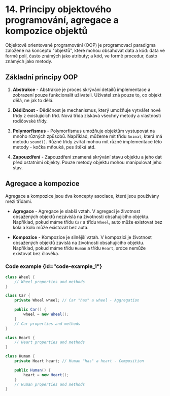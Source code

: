 # 14. Principy objektového programování, agregace a kompozice objektů

Objektově orientované programování (OOP) je programovací paradigma založené na konceptu "objektů", které mohou obsahovat
data a kód: data ve formě polí, často známých jako atributy; a kód, ve formě procedur, často známých jako metody.

## Základní principy OOP

1. **Abstrakce** - Abstrakce je proces skrývání detailů implementace a zobrazení pouze funkcionalit uživateli. Uživatel
   zná pouze to, co objekt dělá, ne jak to dělá.

2. **Dědičnost** - Dědičnost je mechanismus, který umožňuje vytvářet nové třídy z existujících tříd. Nová třída získává
   všechny metody a vlastnosti rodičovské třídy.

3. **Polymorfismus** - Polymorfismus umožňuje objektům vystupovat na mnoho různých způsobů. Například, můžeme mít
   třídu `Animal`, která má metodu `sound()`. Různé třídy zvířat mohou mít různé implementace této metody - kočka
   mňouká, pes štěká atd.

4. **Zapouzdření** - Zapouzdření znamená skrývání stavu objektu a jeho dat před ostatními objekty. Pouze metody objektu
   mohou manipulovat jeho stav.

## Agregace a kompozice

Agregace a kompozice jsou dva koncepty asociace, které jsou používány mezi třídami.

- **Agregace** - Agregace je slabší vztah. V agregaci je životnost obsažených objektů nezávislá na životnosti
  obsahujícího objektu. Například, pokud máme třídu `Car` a třídu `Wheel`, auto může existovat bez kola a kolo může
  existovat bez auta.

- **Kompozice** - Kompozice je silnější vztah. V kompozici je životnost obsažených objektů závislá na životnosti
  obsahujícího objektu. Například, pokud máme třídu `Human` a třídu `Heart`, srdce nemůže existovat bez člověka.

### Code example {id="code-example_1"}

```Java
class Wheel {
    // Wheel properties and methods
}

class Car {
    private Wheel wheel; // Car "has" a wheel - Aggregation

    public Car() {
        wheel = new Wheel();
    }
    // Car properties and methods
}

class Heart {
    // Heart properties and methods
}

class Human {
    private Heart heart; // Human "has" a heart - Composition

    public Human() {
        heart = new Heart();
    }
    // Human properties and methods
}